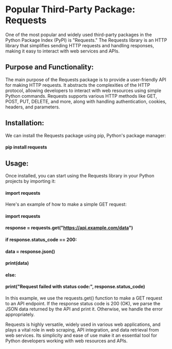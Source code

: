 # Popular Third-Party Package: Requests

One of the most popular and widely used third-party packages in the Python Package Index (PyPI) is "Requests." The Requests library is an HTTP library that simplifies sending HTTP requests and handling responses, making it easy to interact with web services and APIs.

## Purpose and Functionality:
The main purpose of the Requests package is to provide a user-friendly API for making HTTP requests. It abstracts the complexities of the HTTP protocol, allowing developers to interact with web resources using simple Python commands. Requests supports various HTTP methods like GET, POST, PUT, DELETE, and more, along with handling authentication, cookies, headers, and parameters.

## Installation:
We can install the Requests package using pip, Python's package manager:
#### pip install requests

## Usage:
Once installed, you can start using the Requests library in your Python projects by importing it:
#### import requests

Here's an example of how to make a simple GET request:

#### import requests

#### response = requests.get("https://api.example.com/data")
#### if response.status_code == 200:
####    data = response.json()
####    print(data)
#### else:
####    print("Request failed with status code:", response.status_code)

In this example, we use the requests.get() function to make a GET request to an API endpoint. If the response status code is 200 (OK), we parse the JSON data returned by the API and print it. Otherwise, we handle the error appropriately.

Requests is highly versatile, widely used in various web applications, and plays a vital role in web scraping, API integration, and data retrieval from web services. Its simplicity and ease of use make it an essential tool for Python developers working with web resources and APIs.

